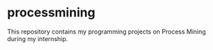 # processmining
This repository contains my programming projects on Process Mining during my internship.
